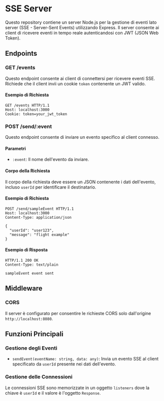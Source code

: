 # SSE Server

Questo repository contiene un server Node.js per la gestione di eventi lato server (SSE - Server-Sent Events) utilizzando Express. Il server consente ai client di ricevere eventi in tempo reale autenticandosi con JWT (JSON Web Token).

## Endpoints

### GET /events

Questo endpoint consente ai client di connettersi per ricevere eventi SSE. Richiede che il client invii un cookie `token` contenente un JWT valido.

#### Esempio di Richiesta

```http
GET /events HTTP/1.1
Host: localhost:3000
Cookie: token=your_jwt_token
```

### POST /send/:event

Questo endpoint consente di inviare un evento specifico al client connesso.

#### Parametri

- `:event`: Il nome dell'evento da inviare.

#### Corpo della Richiesta

Il corpo della richiesta deve essere un JSON contenente i dati dell'evento, incluso `userId` per identificare il destinatario.

#### Esempio di Richiesta

```http
POST /send/sampleEvent HTTP/1.1
Host: localhost:3000
Content-Type: application/json

{
  "userId": "user123",
  "message": "flight example"
}
```

#### Esempio di Risposta

```http
HTTP/1.1 200 OK
Content-Type: text/plain

sampleEvent event sent
```

## Middleware

### CORS

Il server è configurato per consentire le richieste CORS solo dall'origine `http://localhost:8080`.

## Funzioni Principali

### Gestione degli Eventi

- `sendEvent(eventName: string, data: any)`: Invia un evento SSE al client specificato da `userId` presente nei dati dell'evento.

### Gestione delle Connessioni

Le connessioni SSE sono memorizzate in un oggetto `listeners` dove la chiave è `userId` e il valore è l'oggetto `Response`.
